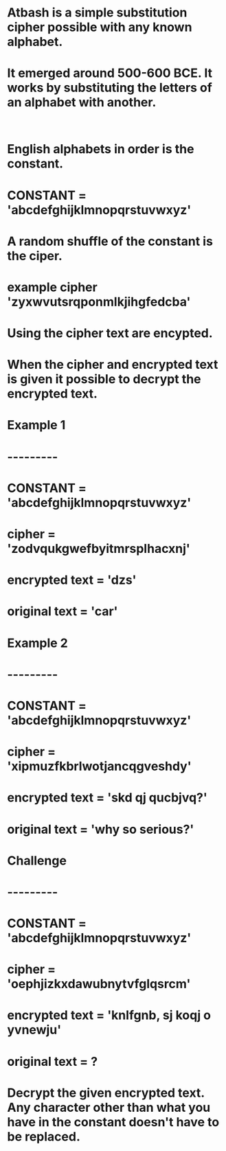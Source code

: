 # Atbash is a simple substitution cipher possible with any known alphabet. 
# It emerged around 500-600 BCE. It works by substituting the letters of an alphabet with another.
​
# English alphabets in order is the constant.
# CONSTANT = 'abcdefghijklmnopqrstuvwxyz'
# A random shuffle of the constant is the ciper.
# example cipher 'zyxwvutsrqponmlkjihgfedcba'
# Using the cipher text are encypted.
# When the cipher and encrypted text is given it possible to decrypt the encrypted text.
#
# Example 1
# ---------
# CONSTANT       = 'abcdefghijklmnopqrstuvwxyz'
# cipher         = 'zodvqukgwefbyitmrsplhacxnj'
# encrypted text = 'dzs'
# original text  = 'car'
#
# Example 2
# ---------
# CONSTANT       = 'abcdefghijklmnopqrstuvwxyz'
# cipher         = 'xipmuzfkbrlwotjancqgveshdy'
# encrypted text = 'skd qj qucbjvq?'
# original text  = 'why so serious?'
#
# Challenge
# ---------
# CONSTANT       = 'abcdefghijklmnopqrstuvwxyz'
# cipher         = 'oephjizkxdawubnytvfglqsrcm'
# encrypted text = 'knlfgnb, sj koqj o yvnewju'
# original text  = ?
#
# Decrypt the given encrypted text. Any character other than what you have in the constant doesn't have to be replaced.